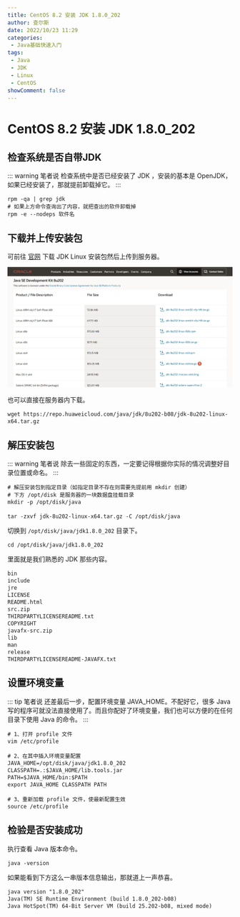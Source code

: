 ```yaml
---
title: CentOS 8.2 安装 JDK 1.8.0_202
author: 查尔斯
date: 2022/10/23 11:29
categories:
 - Java基础快速入门
tags:
 - Java
 - JDK
 - Linux
 - CentOS
showComment: false
---
```


# CentOS 8.2 安装 JDK 1.8.0_202

## 检查系统是否自带JDK

::: warning 笔者说
检查系统中是否已经安装了 JDK ，安装的基本是 OpenJDK，如果已经安装了，那就提前卸载掉它。
:::

```shell
rpm -qa | grep jdk
# 如果上方命令查询出了内容，就把查出的软件卸载掉
rpm -e --nodeps 软件名
```

## 下载并上传安装包

可前往 [官网](https://www.oracle.com/java/technologies/javase/javase8-archive-downloads.html) 下载 JDK Linux 安装包然后上传到服务器。

![202210231130566](../../../public/img/2022/10/23/202210231130566.png)

也可以直接在服务器内下载。

```shell
wget https://repo.huaweicloud.com/java/jdk/8u202-b08/jdk-8u202-linux-x64.tar.gz
```

## 解压安装包

::: warning 笔者说
除去一些固定的东西，一定要记得根据你实际的情况调整好目录位置或命名。
:::

```shell
# 解压安装包到指定目录（如指定目录不存在则需要先提前用 mkdir 创建）
# 下方 /opt/disk 是服务器的一块数据盘挂载目录
mkdir -p /opt/disk/java

tar -zxvf jdk-8u202-linux-x64.tar.gz -C /opt/disk/java
```

切换到 `/opt/disk/java/jdk1.8.0_202` 目录下。

```shell
cd /opt/disk/java/jdk1.8.0_202
```

里面就是我们熟悉的 JDK 那些内容。

```
bin
include
jre
LICENSE
README.html
src.zip
THIRDPARTYLICENSEREADME.txt
COPYRIGHT
javafx-src.zip
lib
man
release
THIRDPARTYLICENSEREADME-JAVAFX.txt
```

## 设置环境变量

::: tip 笔者说
还差最后一步，配置环境变量 JAVA_HOME。不配好它，很多 Java 写的程序可就没法直接使用了。而且你配好了环境变量，我们也可以方便的在任何目录下使用 Java 的命令。
:::

```shell
# 1、打开 profile 文件
vim /etc/profile

# 2、在其中插入环境变量配置
JAVA_HOME=/opt/disk/java/jdk1.8.0_202
CLASSPATH=.:$JAVA_HOME/lib.tools.jar
PATH=$JAVA_HOME/bin:$PATH
export JAVA_HOME CLASSPATH PATH

# 3、重新加载 profile 文件，使最新配置生效
source /etc/profile
```

## 检验是否安装成功

执行查看 Java 版本命令。

```shell
java -version
```

如果能看到下方这么一串版本信息输出，那就道上一声恭喜。

```shell
java version "1.8.0_202"
Java(TM) SE Runtime Environment (build 1.8.0_202-b08)
Java HotSpot(TM) 64-Bit Server VM (build 25.202-b08, mixed mode)
```
